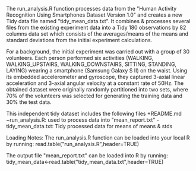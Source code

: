 The run_analysis.R function processes data from the "Human Activity Recognition Using Smartphones Dataset Version 1.0" and creates a new Tidy data file named "tidy_mean_data.txt". It combines & processes several files from the existing experiment data into a Tidy 180 observations by 82 columns data set which consists of the averages/means of the means and standard deviations from the initial experiment calculations.

For a background, the initial experiment was carried out with a group of 30 volunteers. Each person performed six activities (WALKING, WALKING_UPSTAIRS, WALKING_DOWNSTAIRS, SITTING, STANDING, LAYING) wearing a smartphone (Samsung Galaxy S II) on the waist. Using its embedded accelerometer and gyroscope, they captured 3-axial linear acceleration and 3-axial angular velocity at a constant rate of 50Hz. The obtained dataset were originally randomly partitioned into two sets, where 70% of the volunteers was selected for generating the training data and 30% the test data. 

This independent tidy dataset includes the following files
  +README.md
  ~run_analysis.R: used to process data into "mean_report.txt"
  -tidy_mean_data.txt: Tidy processed data for means of means & stds

Loading Notes:
The run_analysis.R function can be loaded into your local R by running:
  read.table("run_analysis.R",header=TRUE)

The output file "mean_report.txt" can be loaded into R by running:
  tidy_mean_data<-read.table("tidy_mean_data.txt",header=TRUE)
